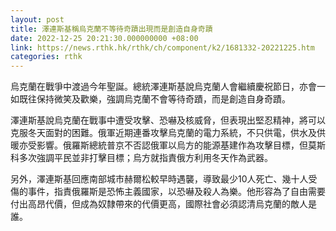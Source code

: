 ```yaml
---
layout: post
title: 澤連斯基稱烏克蘭不等待奇蹟出現而是創造自身奇蹟
date: 2022-12-25 20:21:30.000000000 +08:00
link: https://news.rthk.hk/rthk/ch/component/k2/1681332-20221225.htm
categories: rthk
---
```


烏克蘭在戰爭中渡過今年聖誕。總統澤連斯基說烏克蘭人會繼續慶祝節日，亦會一如既往保持微笑及歡樂，強調烏克蘭不會等待奇蹟，而是創造自身奇蹟。

澤連斯基說烏克蘭在戰事中遭受攻擊、恐嚇及核威脅，但表現出堅忍精神，將可以克服冬天面對的困難。俄軍近期連番攻擊烏克蘭的電力系統，不只供電，供水及供暖亦受影響。俄羅斯總統普京不否認俄軍以烏方的能源基建作為攻擊目標，但莫斯科多次強調平民並非打擊目標；烏方就指責俄方利用冬天作為武器。

另外，澤連斯基回應南部城市赫爾松較早時遇襲，導致最少10人死亡、幾十人受傷的事件，指責俄羅斯是恐怖主義國家，以恐嚇及殺人為樂。他形容為了自由需要付出高昂代價，但成為奴隸帶來的代價更高，國際社會必須認清烏克蘭的敵人是誰。
